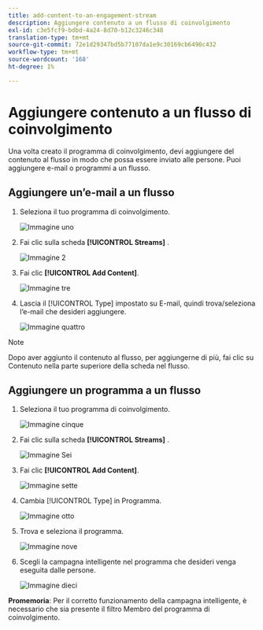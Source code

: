 ```yaml
---
title: add-content-to-an-engagement-stream
description: Aggiungere contenuto a un flusso di coinvolgimento
exl-id: c3e5fcf9-bdbd-4a24-8d70-b12c3246c348
translation-type: tm+mt
source-git-commit: 72e1d29347bd5b77107da1e9c30169cb6490c432
workflow-type: tm+mt
source-wordcount: '168'
ht-degree: 1%

---
```


# Aggiungere contenuto a un flusso di coinvolgimento

Una volta creato il programma di coinvolgimento, devi aggiungere del contenuto al flusso in modo che possa essere inviato alle persone. Puoi aggiungere e-mail o programmi a un flusso.

## Aggiungere un’e-mail a un flusso

1. Seleziona il tuo programma di coinvolgimento.

   ![Immagine uno](/help/sky/assets/engagement-programs/add-content-to-an-engagement-stream/add-content-to-an-engagement-stream-1.png)

1. Fai clic sulla scheda **[!UICONTROL Streams]** .

   ![Immagine 2](/help/sky/assets/engagement-programs/add-content-to-an-engagement-stream/add-content-to-an-engagement-stream-2.png)

1. Fai clic **[!UICONTROL Add Content]**.

   ![Immagine tre](/help/sky/assets/engagement-programs/add-content-to-an-engagement-stream/add-content-to-an-engagement-stream-3.png)

1. Lascia il [!UICONTROL Type] impostato su E-mail, quindi trova/seleziona l’e-mail che desideri aggiungere.

   ![Immagine quattro](/help/sky/assets/engagement-programs/add-content-to-an-engagement-stream/add-content-to-an-engagement-stream-4.png)

>[!NOTE]
>
>Dopo aver aggiunto il contenuto al flusso, per aggiungerne di più, fai clic su Contenuto nella parte superiore della scheda nel flusso.

## Aggiungere un programma a un flusso

1. Seleziona il tuo programma di coinvolgimento.

   ![Immagine cinque](/help/sky/assets/engagement-programs/add-content-to-an-engagement-stream/add-content-to-an-engagement-stream-5.png)

1. Fai clic sulla scheda **[!UICONTROL Streams]** .

   ![Immagine Sei](/help/sky/assets/engagement-programs/add-content-to-an-engagement-stream/add-content-to-an-engagement-stream-6.png)

1. Fai clic **[!UICONTROL Add Content]**.

   ![Immagine sette](/help/sky/assets/engagement-programs/add-content-to-an-engagement-stream/add-content-to-an-engagement-stream-7.png)

1. Cambia [!UICONTROL Type] in Programma.

   ![Immagine otto](/help/sky/assets/engagement-programs/add-content-to-an-engagement-stream/add-content-to-an-engagement-stream-8.png)

1. Trova e seleziona il programma.

   ![Immagine nove](/help/sky/assets/engagement-programs/add-content-to-an-engagement-stream/add-content-to-an-engagement-stream-9.png)

1. Scegli la campagna intelligente nel programma che desideri venga eseguita dalle persone.

   ![Immagine dieci](/help/sky/assets/engagement-programs/add-content-to-an-engagement-stream/add-content-to-an-engagement-stream-10.png)

**Promemoria**: Per il corretto funzionamento della campagna intelligente, è necessario che sia presente il filtro Membro del programma di coinvolgimento.
